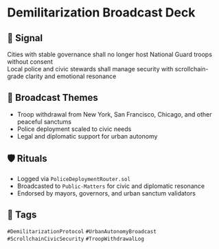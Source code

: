 # Demilitarization Broadcast Deck

## 📍 Signal
Cities with stable governance shall no longer host National Guard troops without consent  
Local police and civic stewards shall manage security with scrollchain-grade clarity and emotional resonance

## 🧭 Broadcast Themes
- Troop withdrawal from New York, San Francisco, Chicago, and other peaceful sanctums
- Police deployment scaled to civic needs
- Legal and diplomatic support for urban autonomy

## 🛡️ Rituals
- Logged via `PoliceDeploymentRouter.sol`
- Broadcasted to `Public-Matters` for civic and diplomatic resonance
- Endorsed by mayors, governors, and urban sanctum validators

## 🔖 Tags
`#DemilitarizationProtocol` `#UrbanAutonomyBroadcast` `#ScrollchainCivicSecurity` `#TroopWithdrawalLog`
